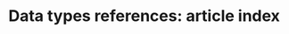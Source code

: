<!-----
content-type: reference
title: "Data types references: article index"
description: This section contains reference material related to data types in Adobe Workfront Fusion.
author: Becky
feature: Workfront Fusion
recommendations: noDisplay, noCatalog
--- -->

# Data types references: article index

